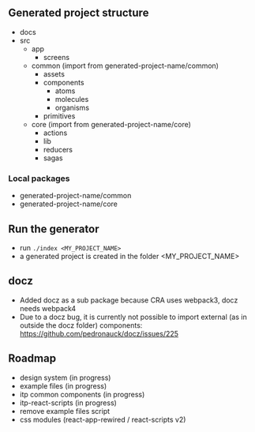 ## Generated project structure

- docs
- src
  - app
    - screens
  - common (import from generated-project-name/common)
    - assets
    - components
      - atoms
      - molecules
      - organisms
    - primitives
  - core (import from generated-project-name/core)
    - actions
    - lib
    - reducers
    - sagas

### Local packages

- generated-project-name/common
- generated-project-name/core

## Run the generator

- run `./index <MY_PROJECT_NAME>`
- a generated project is created in the folder <MY_PROJECT_NAME>

## docz

- Added docz as a sub package because CRA uses webpack3, docz needs webpack4
- Due to a docz bug, it is currently not possible to import external (as in outside the docz folder) components:
  https://github.com/pedronauck/docz/issues/225

## Roadmap

- design system (in progress)
- example files (in progress)
- itp common components (in progress)
- itp-react-scripts (in progress)
- remove example files script
- css modules (react-app-rewired / react-scripts v2)
